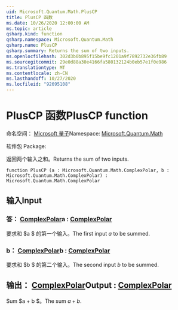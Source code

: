 ```yaml
---
uid: Microsoft.Quantum.Math.PlusCP
title: PlusCP 函数
ms.date: 10/26/2020 12:00:00 AM
ms.topic: article
qsharp.kind: function
qsharp.namespace: Microsoft.Quantum.Math
qsharp.name: PlusCP
qsharp.summary: Returns the sum of two inputs.
ms.openlocfilehash: 302d3b0b895f15be9fc1201a9f7892732e36fb89
ms.sourcegitcommit: 29e0d88a30e4166fa580132124b0eb57e1f0e986
ms.translationtype: MT
ms.contentlocale: zh-CN
ms.lasthandoff: 10/27/2020
ms.locfileid: "92695108"
---
```

# <a name="pluscp-function"></a><span data-ttu-id="62590-102">PlusCP 函数</span><span class="sxs-lookup"><span data-stu-id="62590-102">PlusCP function</span></span>

<span data-ttu-id="62590-103">命名空间： [Microsoft 量子](xref:Microsoft.Quantum.Math)</span><span class="sxs-lookup"><span data-stu-id="62590-103">Namespace: [Microsoft.Quantum.Math](xref:Microsoft.Quantum.Math)</span></span>

<span data-ttu-id="62590-104">软件包 [](https://nuget.org/packages/)</span><span class="sxs-lookup"><span data-stu-id="62590-104">Package: [](https://nuget.org/packages/)</span></span>


<span data-ttu-id="62590-105">返回两个输入之和。</span><span class="sxs-lookup"><span data-stu-id="62590-105">Returns the sum of two inputs.</span></span>

```qsharp
function PlusCP (a : Microsoft.Quantum.Math.ComplexPolar, b : Microsoft.Quantum.Math.ComplexPolar) : Microsoft.Quantum.Math.ComplexPolar
```


## <a name="input"></a><span data-ttu-id="62590-106">输入</span><span class="sxs-lookup"><span data-stu-id="62590-106">Input</span></span>

### <a name="a--complexpolar"></a><span data-ttu-id="62590-107">答： [ComplexPolar](xref:Microsoft.Quantum.Math.ComplexPolar)</span><span class="sxs-lookup"><span data-stu-id="62590-107">a : [ComplexPolar](xref:Microsoft.Quantum.Math.ComplexPolar)</span></span>

<span data-ttu-id="62590-108">要求和 $a $ 的第一个输入。</span><span class="sxs-lookup"><span data-stu-id="62590-108">The first input $a$ to be summed.</span></span>


### <a name="b--complexpolar"></a><span data-ttu-id="62590-109">b： [ComplexPolar](xref:Microsoft.Quantum.Math.ComplexPolar)</span><span class="sxs-lookup"><span data-stu-id="62590-109">b : [ComplexPolar](xref:Microsoft.Quantum.Math.ComplexPolar)</span></span>

<span data-ttu-id="62590-110">要求和 $b $ 的第二个输入。</span><span class="sxs-lookup"><span data-stu-id="62590-110">The second input $b$ to be summed.</span></span>



## <a name="output--complexpolar"></a><span data-ttu-id="62590-111">输出： [ComplexPolar](xref:Microsoft.Quantum.Math.ComplexPolar)</span><span class="sxs-lookup"><span data-stu-id="62590-111">Output : [ComplexPolar](xref:Microsoft.Quantum.Math.ComplexPolar)</span></span>

<span data-ttu-id="62590-112">Sum $a + b $。</span><span class="sxs-lookup"><span data-stu-id="62590-112">The sum $a + b$.</span></span>